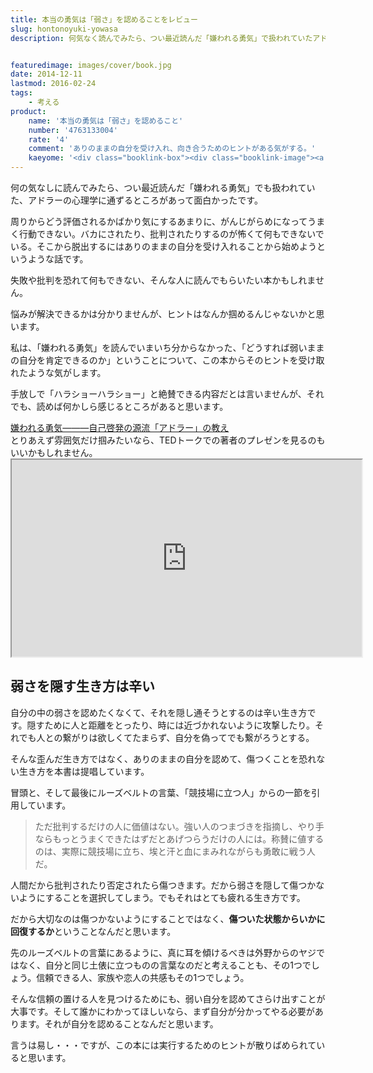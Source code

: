 ```yaml
---
title: 本当の勇気は「弱さ」を認めることをレビュー
slug: hontonoyuki-yowasa
description: 何気なく読んでみたら、つい最近読んだ「嫌われる勇気」で扱われていたアドラーの心理学に通ずる内容だなと感じて驚きました。ありのままの自分を受け入れることにフォーカスした内容です。周りからの評価が気になってしまうという人にいいかもしれません。


featuredimage: images/cover/book.jpg
date: 2014-12-11
lastmod: 2016-02-24
tags: 
    - 考える
product:
    name: '本当の勇気は「弱さ」を認めること'
    number: '4763133004'
    rate: '4'
    comment: 'ありのままの自分を受け入れ、向き合うためのヒントがある気がする。'
    kaeyome: '<div class="booklink-box"><div class="booklink-image"><a href="http://www.amazon.co.jp/exec/obidos/asin/4763133004/illusionspace-22/" rel="nofollow" target="_blank"><img src="http://ecx.images-amazon.com/images/I/41ssSc28vIL._SL160_.jpg" style="border: none;" /></a></div><div class="booklink-info"><div class="booklink-name"><a href="http://www.amazon.co.jp/exec/obidos/asin/4763133004/illusionspace-22/" rel="nofollow" target="_blank">本当の勇気は「弱さ」を認めること</a><div class="booklink-powered-date">posted with <a href="http://yomereba.com" rel="nofollow" target="_blank">ヨメレバ</a></div></div><div class="booklink-detail">ブレネー・ブラウン サンマーク出版 2013-08-20    </div><div class="booklink-link2"><div class="shoplinkamazon"><a href="http://www.amazon.co.jp/exec/obidos/asin/4763133004/illusionspace-22/" rel="nofollow" target="_blank" title="アマゾン" >Amazon</a></div><div class="shoplinkkindle"><a href="http://www.amazon.co.jp/exec/obidos/ASIN/B00GTAV3P6/illusionspace-22/" rel="nofollow" target="_blank" >Kindle</a></div><div class="shoplinkrakuten"><a href="http://hb.afl.rakuten.co.jp/hgc/11acbc01.369b1bf6.11acbc02.cabf9fe9/?pc=http%3A%2F%2Fbooks.rakuten.co.jp%2Frb%2F12439584%2F%3Fscid%3Daf_ich_link_urltxt%26m%3Dhttp%3A%2F%2Fm.rakuten.co.jp%2Fev%2Fbook%2F" rel="nofollow" target="_blank" title="楽天ブックス" >楽天ブックス</a></div>                  	  	  	  	</div></div><div class="booklink-footer"></div></div>'
---
```


何の気なしに読んでみたら、つい最近読んだ「嫌われる勇気」でも扱われていた、アドラーの心理学に通ずるところがあって面白かったです。

周りからどう評価されるかばかり気にするあまりに、がんじがらめになってうまく行動できない。バカにされたり、批判されたりするのが怖くて何もできないでいる。そこから脱出するにはありのままの自分を受け入れることから始めようというような話です。

失敗や批判を恐れて何もできない、そんな人に読んでもらいたい本かもしれません。

悩みが解決できるかは分かりませんが、ヒントはなんか掴めるんじゃないかと思います。

私は、「嫌われる勇気」を読んでいまいち分からなかった、「どうすれば弱いままの自分を肯定できるのか」ということについて、この本からそのヒントを受け取れたような気がします。

手放しで「ハラショーハラショー」と絶賛できる内容だとは言いませんが、それでも、読めば何かしら感じるところがあると思います。

<div data-role="amazonjs" data-asin="4478025819" data-locale="JP" data-tmpl="" data-img-size="" class="asin_4478025819_JP_ amazonjs_item"><div class="amazonjs_indicator"><span class="amazonjs_indicator_img"></span><a class="amazonjs_indicator_title" href="#">嫌われる勇気―――自己啓発の源流「アドラー」の教え</a><span class="amazonjs_indicator_footer"></span></div></div>
とりあえず雰囲気だけ掴みたいなら、TEDトークでの著者のプレゼンを見るのもいいかもしれません。

<iframe src="https://embed-ssl.ted.com/talks/brene_brown_listening_to_shame.html" width="560" height="315" scrolling="no" webkitAllowFullScreen mozallowfullscreen allowFullScreen></iframe>


## 弱さを隠す生き方は辛い


自分の中の弱さを認めたくなくて、それを隠し通そうとするのは辛い生き方です。隠すために人と距離をとったり、時には近づかれないように攻撃したり。それでも人との繋がりは欲しくてたまらず、自分を偽ってでも繋がろうとする。

そんな歪んだ生き方ではなく、ありのままの自分を認めて、傷つくことを恐れない生き方を本書は提唱しています。

冒頭と、そして最後にルーズベルトの言葉、「競技場に立つ人」からの一節を引用しています。

<blockquote>
  ただ批判するだけの人に価値はない。強い人のつまづきを指摘し、やり手ならもっとうまくできたはずだとあげつらうだけの人には。称賛に値するのは、実際に競技場に立ち、埃と汗と血にまみれながらも勇敢に戦う人だ。

</blockquote>
人間だから批判されたり否定されたら傷つきます。だから弱さを隠して傷つかないようにすることを選択してしまう。でもそれはとても疲れる生き方です。

だから大切なのは傷つかないようにすることではなく、<strong>傷ついた状態からいかに回復するか</strong>ということなんだと思います。

先のルーズベルトの言葉にあるように、真に耳を傾けるべきは外野からのヤジではなく、自分と同じ土俵に立つものの言葉なのだと考えることも、その1つでしょう。信頼できる人、家族や恋人の共感もその1つでしょう。

そんな信頼の置ける人を見つけるためにも、弱い自分を認めてさらけ出すことが大事です。そして誰かにわかってほしいなら、まず自分が分かってやる必要があります。それが自分を認めることなんだと思います。

言うは易し・・・ですが、この本には実行するためのヒントが散りばめられていると思います。


  